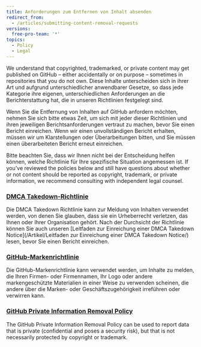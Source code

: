 ```yaml
---
title: Anforderungen zum Entfernen von Inhalt absenden
redirect_from:
  - /articles/submitting-content-removal-requests
versions:
  free-pro-team: '*'
topics:
  - Policy
  - Legal
---
```


We understand that copyrighted, trademarked, or private content may get published on GitHub – either accidentally or on purpose – sometimes in repositories that you do not own. Diese Inhalte unterscheiden sich in ihrer Art und aufgrund unterschiedlicher anwendbarer Gesetze, so dass jede Kategorie ihre eigenen, unterschiedlichen Anforderungen an die Berichterstattung hat, die in unseren Richtlinien festgelegt sind.

Wenn Sie die Entfernung von Inhalten auf GitHub anfordern möchten, nehmen Sie sich bitte etwas Zeit, um sich mit jeder dieser Richtlinien und ihren jeweiligen Berichtsanforderungen vertraut zu machen, bevor Sie einen Bericht einreichen. Wenn wir einen unvollständigen Bericht erhalten, müssen wir um Klarstellungen oder Überarbeitungen bitten, und Sie müssen einen überarbeiteten Bericht erneut einreichen.

Bitte beachten Sie, dass wir Ihnen nicht bei der Entscheidung helfen können, welche Richtlinie für Ihre spezifische Situation angemessen ist. If you’ve reviewed the policies below and still have questions about whether or not content should be reported as copyright, trademark, or private information, we recommend consulting with independent legal counsel.

### [DMCA Takedown-Richtlinie](/articles/dmca-takedown-policy)
Die DMCA Takedown Richtlinie kann zur Meldung von Inhalten verwendet werden, von denen Sie glauben, dass sie ein Urheberrecht verletzen, das Ihnen oder Ihrer Organisation gehört. Nach der Durchsicht der Richtlinie können Sie auch unseren [Leitfaden zur Einreichung einer DMCA Takedown Notice](/Artikel/Leitfaden zur Einreichung einer DMCA Takedown Notice/) lesen, bevor Sie einen Bericht einreichen.

### [GitHub-Markenrichtlinie](/articles/github-trademark-policy)
Die GitHub-Markenrichtlinie kann verwendet werden, um Inhalte zu melden, die Ihren Firmen- oder Firmennamen, Ihr Logo oder andere markengeschützte Materialien in einer Weise zu verwenden scheinen, die andere über die Marken- oder Geschäftszugehörigkeit irreführen oder verwirren kann.

### [GitHub Private Information Removal Policy](/github/site-policy/github-private-information-removal-policy)
The GitHub Private Information Removal Policy can be used to report data that is private (confidential and poses a security risk), but that is not necessarily protected by copyright or trademark.
